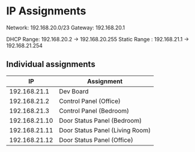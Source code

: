 # IP Assignments

Network: 192.168.20.0/23
Gateway: 192.168.20.1

DHCP Range: 192.168.20.2 -> 192.168.20.255
Static Range : 192.168.21.1 -> 192.168.21.254

## Individual assignments

| IP           | Assignment |
| --- | --- |
| 192.168.21.1   | Dev Board |
| 192.168.21.2   | Control Panel (Office) |
| 192.168.21.3   | Control Panel (Bedroom) |
| 192.168.21.10  | Door Status Panel (Bedroom) |
| 192.168.21.11  | Door Status Panel (Living Room) |
| 192.168.21.12  | Door Status Panel (Office) |

